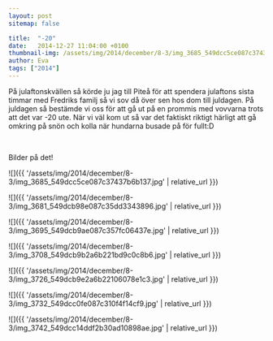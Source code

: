 ```yaml
---
layout: post
sitemap: false

title:  "-20"
date:   2014-12-27 11:04:00 +0100
thumbnail-img: /assets/img/2014/december/8-3/img_3685_549dcc5ce087c37437b6b137.jpg
author: Eva
tags: ["2014"]
---
```


På julaftonskvällen så körde ju jag till Piteå för att spendera julaftons sista timmar med Fredriks familj så vi sov då över sen hos dom till juldagen. På juldagen så bestämde vi oss för att gå ut på en prommis med vovvarna trots att det var -20 ute. När vi väl kom ut så var det faktiskt riktigt härligt att gå omkring på snön och kolla när hundarna busade på för fullt:D




 




Bilder på det!

![]({{ '/assets/img/2014/december/8-3/img_3685_549dcc5ce087c37437b6b137.jpg'  | relative_url }})

![]({{ '/assets/img/2014/december/8-3/img_3681_549dcb98e087c35dd3343896.jpg'  | relative_url }})

![]({{ '/assets/img/2014/december/8-3/img_3695_549dcb9ae087c357fc06437e.jpg'  | relative_url }})

![]({{ '/assets/img/2014/december/8-3/img_3708_549dcb9b2a6b221bd9c0c8b6.jpg'  | relative_url }})

![]({{ '/assets/img/2014/december/8-3/img_3726_549dcb9e2a6b22106078e1c3.jpg'  | relative_url }})

![]({{ '/assets/img/2014/december/8-3/img_3732_549dcc0fe087c310f4f14cf9.jpg'  | relative_url }})

![]({{ '/assets/img/2014/december/8-3/img_3742_549dcc14ddf2b30ad10898ae.jpg'  | relative_url }})

